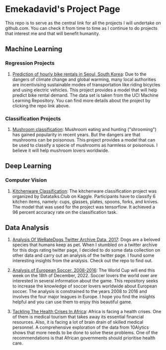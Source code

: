# Emekadavid's Project Page

This repo is to serve as the central link for all the projects I will undertake on github.com. You can check it from time to time as I continue to do projects that interest me and that will benefit humanity. 

## Machine Learning 

### Regression Projects

1. [Prediction of hourly bike rentals in Seoul, South Korea](https://github.com/Emekadavid/bike-rentals): Due to the dangers of climate change and global warming, many local authorities are incentivising sustainable modes of transportation like riding bicycles and using electric vehicles. This project provides a model that will help predict bike rental demand. The data set is taken from the UCI Machine Learning Repository. You can find more details about the project by clicking the repo link above. 


### Classification Projects

1. [Mushroom classification](https://github.com/Emekadavid/mushroom-classification): Mushroom eating and hunting ("shrooming") has gained popularity in recent years. But the dangers are that mushrooms can be poisonous. This project provides a model that can be used to classify a specie of mushrooms as harmless or poisonous. I believe it will help mushroom lovers worldwide. 

## Deep Learning

### Computer Vision 

1. [Kitchenware Classification](https://github.com/Emekadavid/kitchenware-classification): The kitchenware classification project was organized by Datatalks.Club on Kaggle. Participants have to classify 6 kitchen items, namely: cups, glasses, plates, spoons, forks, and knives. The model that was used for the project was tensorflow. It achieved a 96 percent accuracy rate on the classification task. 


## Data Analysis

1. [Analysis Of WeRateDogs Twitter Archive Data, 2017](https://github.com/Emekadavid/weratedogs_twitter_archive): Dogs are a beloved species that humans keep as pet. When I stumbled on a twitter archive for this dogs rating twitter page, I decided to do some data collection on other data and carry out an analysis of the twitter page. I found some interesting insights from the analysis. Check out the repo to find out.  

2. [Analysis of European Soccer, 2008-2016](https://github.com/Emekadavid/european_soccer): The World Cup will end this week on the 18th of December, 2022. Soccer lovers the world over are interested in several information about the game. This repository seeks to increase the knowledge of soccer lovers worldwide about European soccer. The analysis is constrained to the years 2008 to 2016 and involves the four major leagues in Europe. I hope you find the insights helpful and you can use them to enjoy this beautiful game. 

3. [Tackling The Health Crises In Africa](https://github.com/Emekadavid/Data_analysis_competition): Africa is facing a health crises. One of them is medical tourism that takes away its essential financial resources. Also, it is facing a lot of brain drain of skilled medical personnel. A comprehensive exploration of the data from 10Alytics shows that more needs to be done to solve these problems. One of the recommendations is that African governments should prioritise health care. 

